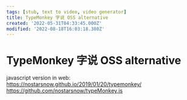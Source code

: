 ```yaml
---
tags: [stub, text to video, video generator]
title: TypeMonkey 字说 OSS alternative
created: '2022-05-31T04:33:45.000Z'
modified: '2022-08-18T16:03:18.380Z'
---
```


# TypeMonkey 字说 OSS alternative

javascript version in web:
https://nostarsnow.github.io/2019/01/20/typemonkey/
https://github.com/nostarsnow/typeMonkey.js
